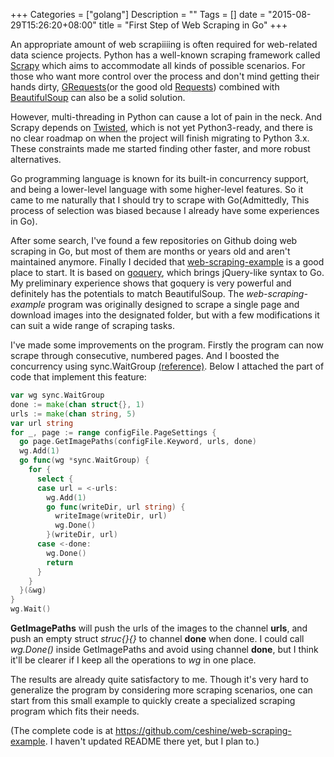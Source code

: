 +++
Categories = ["golang"]
Description = ""
Tags = []
date = "2015-08-29T15:26:20+08:00"
title = "First Step of Web Scraping in Go"
+++

An appropriate amount of web scrapiiiing is often required for web-related data science projects. Python has a well-known scraping framework called [Scrapy](http://www.wikiwand.com/en/Scrapy) which aims to accommodate all kinds of possible scenarios. For those who want more control over the process and don't mind getting their hands dirty, [GRequests](https://github.com/kennethreitz/grequests)(or the good old [Requests](https://github.com/kennethreitz/requests)) combined with [BeautifulSoup](http://www.crummy.com/software/BeautifulSoup/) can also be a solid solution.

However, multi-threading in Python can cause a lot of pain in the neck. And Scrapy depends on [Twisted](https://twistedmatrix.com/trac/), which is not yet Python3-ready, and there is no clear roadmap on when the project will finish migrating to Python 3.x. These constraints made me started finding other faster, and more robust alternatives.

Go programming language is known for its built-in concurrency support, and being a lower-level language with some higher-level features. So it came to me naturally that I should try to scrape with Go(Admittedly, This process of selection was biased because I already have some experiences in Go).

After some search, I've found a few repositories on Github doing web scraping in Go, but most of them are months or years old and aren't maintained anymore. Finally I decided that [web-scraping-example](https://github.com/kyokomi/web-scraping-example) is a good place to start. It is based on [goquery](https://github.com/PuerkitoBio/goquery), which brings jQuery-like syntax to Go. My preliminary experience shows that goquery is very powerful and definitely has the potentials to match BeautifulSoup. The *web-scraping-example* program was originally designed to scrape a single page and download images into the designated folder, but with a few modifications it can suit a wide range of scraping tasks.

I've made some improvements on the program. Firstly the program can now scrape through consecutive, numbered pages. And I boosted the concurrency using sync.WaitGroup [(reference)](http://blog.golang.org/pipelines). Below I attached the part of code that implement this feature:

```go
var wg sync.WaitGroup
done := make(chan struct{}, 1)
urls := make(chan string, 5)
var url string
for _, page := range configFile.PageSettings {
  go page.GetImagePaths(configFile.Keyword, urls, done)
  wg.Add(1)
  go func(wg *sync.WaitGroup) {
    for {
      select {
      case url = <-urls:
        wg.Add(1)
        go func(writeDir, url string) {
          writeImage(writeDir, url)
          wg.Done()
        }(writeDir, url)
      case <-done:
        wg.Done()
        return
      }
    }
  }(&wg)
}
wg.Wait()
```

**GetImagePaths** will push the urls of the images to the channel **urls**, and push an empty struct *struc{}{}* to channel **done** when done. I could call *wg.Done()* inside GetImagePaths and avoid using channel **done**, but I think it'll be clearer if I keep all the operations to *wg* in one place.

The results are already quite satisfactory to me. Though it's very hard to generalize the program by considering more scraping scenarios, one can start from this small example to quickly create a specialized scraping program which fits their needs.

(The complete code is at https://github.com/ceshine/web-scraping-example. I haven't updated README there yet, but I plan to.)

